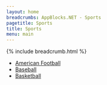 ```yaml
---
layout: home 
breadcrumbs: AppBlocks.NET - Sports
pagetitle: Sports
title: Sports
menu: main
---
```

{% include breadcrumb.html %}
- [American Football](american-football)
- [Baseball](baseball)
- [Basketball](basketball)

